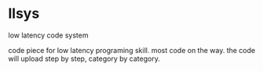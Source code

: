 # llsys
low latency code system

code piece for low latency programing skill.
most code on the way. 
the code will upload step by step, category by category.
